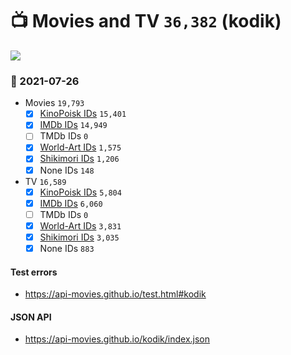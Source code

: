 # :tv: Movies and TV `36,382` (kodik)

<a href="https://API-Movies.github.io"><img src="https://API-Movies.github.io/banner.png?cache"></a>

### :date: 2021-07-26
- Movies `19,793`
  - [x] <a href="https://API-Movies.github.io/kodik/movie_kinopoisk_ids.json">KinoPoisk IDs</a> `15,401`
  - [x] <a href="https://API-Movies.github.io/kodik/movie_imdb_ids.json">IMDb IDs</a> `14,949`
  - [ ] TMDb IDs `0`
  - [x] <a href="https://API-Movies.github.io/kodik/movie_world_art_ids.json">World-Art IDs</a> `1,575`
  - [x] <a href="https://API-Movies.github.io/kodik/movie_shikimori_ids.json">Shikimori IDs</a> `1,206`
  - [x] None IDs `148`
- TV `16,589`
  - [x] <a href="https://API-Movies.github.io/kodik/tv_kinopoisk_ids.json">KinoPoisk IDs</a> `5,804`
  - [x] <a href="https://API-Movies.github.io/kodik/tv_imdb_ids.json">IMDb IDs</a> `6,060`
  - [ ] TMDb IDs `0`
  - [x] <a href="https://API-Movies.github.io/kodik/tv_world_art_ids.json">World-Art IDs</a> `3,831`
  - [x] <a href="https://API-Movies.github.io/kodik/tv_shikimori_ids.json">Shikimori IDs</a> `3,035`
  - [x] None IDs `883`
#### Test errors
- <a href='https://api-movies.github.io/test.html#kodik'>https://api-movies.github.io/test.html#kodik</a>
#### JSON API
- <a href='https://api-movies.github.io/kodik/index.json'>https://api-movies.github.io/kodik/index.json</a>
